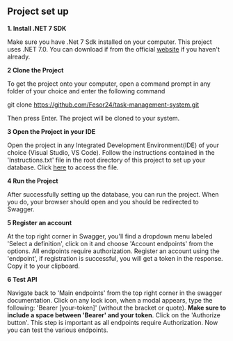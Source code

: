 ## Project set up

**1. Install .NET 7 SDK** 

Make sure you have .Net 7 Sdk installed on your computer. This project uses .NET 7.0. You can download if from the official [website](https://dotnet.microsoft.com/en-us/download/dotnet/7.0) if you haven't already.

**2 Clone the Project**

To get the project onto your computer, open a command prompt in any folder of your choice and enter the following command

git clone https://github.com/Fesor24/task-management-system.git

Then press Enter. The project will be cloned to your system.

**3 Open the Project in your IDE**

Open the project in any Integrated Development Environment(IDE) of your choice (Visual Studio, VS Code). Follow the instructions contained in the 'Instructions.txt' file in the root directory of this project to set up your database. Click [here](https://github.com/Fesor24/task-management-system/blob/main/Instructions.txt) to access the file.

**4 Run the Project**

After successfully setting up the database, you can run the project. When you do, your browser should open and you should be redirected to Swagger.

**5 Register an account**

At the top right corner in Swagger, you'll find a dropdown menu labeled 'Select a definition', click on it and choose 'Account endpoints' from the options. All endpoints require authorization. Register an account using the 'endpoint', if registration is successful, you will get a token in the response. Copy it to your clipboard. 

**6 Test API**

Navigate back to 'Main endpoints' from the top right corner in the swagger documentation. Click on any lock icon, when a modal appears, type the following: 'Bearer [your-token]' (without the bracket or quote). **Make sure to include a space between 'Bearer' and your token**. Click on the 'Authorize button'. This step is important as all endpoints require Authorization. Now you can test the various endpoints.
